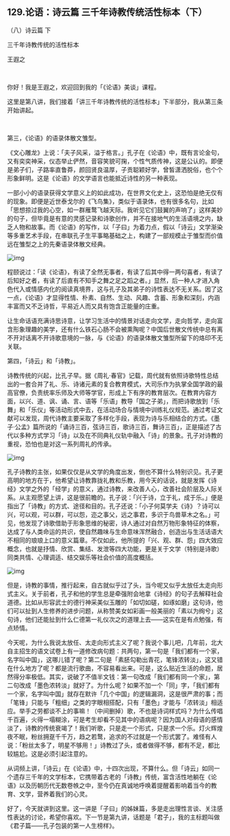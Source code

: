 ## 129.论语：诗云篇 三千年诗教传统活性标本（下）
（八）诗云篇 下


三千年诗教传统的活性标本


王遐之


 


你好！我是王遐之，欢迎回到我的「《论语》美谈」课程。


这里是第八讲，我们接着「讲三千年诗教传统的活性标本」下半部分，我从第三条开始讲起。


 


第三，《论语》的语录体散文雏型。


《文心雕龙》上说：「夫子风采，溢于格言。」孔子在《论语》中，既有言论金句，又有奕奕神采，仪态举止俨然，音容笑貌可掬，个性气质传神，这是公认的。即便是弟子们，子路率直鲁莽，颜回贤良温厚，子贡聪颖好学，曾皙潇洒脱俗，也个个形象鲜明。这是《论语》的文学语言也能抵近诗性的另一种表现。


一部小小的语录获得文学意义上的如此成功，在世界文化史上，这恐怕是绝无仅有的现象。即便是近世泰戈尔的《飞鸟集》，类似于语录体，也有很多名句，比如「思想掠过我的心空，如一群雁鹜飞越天际。我听见它们鼓翼的声响了」这样美妙的句子，但毕竟是有意的灵感记录和诗歌创作，并不在接地气的生活语境之内，缺乏人物和故事。而《论语》的写作，以「子曰」为着力点，假以「诗云」文学渐染等多重艺术手段，在串联孔子生平事略基础之上，构建了一部规模止于雏型而价值远在雏型之上的先秦语录体散文经典。


![img](https://pic4.zhimg.com/v2-8cabd1cd99601e9f5f96f99b67202f71.webp)

程颐说过：「读《论语》，有读了全然无事者，有读了后其中得一两句喜者，有读了后知好之者，有读了后直有不知手之舞之足之蹈之者。」显然，后一种人才进入角色代入或情感内化的阅读真境界，这与孔子及其弟子的诗性表达不无关系。因了这一点，《论语》才显得性情、朴素、自然、生动、风趣、含蓄、形象和深刻，内涵丰富而又不乏诗哲，平易近人而又具有饱含正能量的庄重。


让生命话语充满诗思诗意，让学习生活中的情景对话走向文学，走向哲学，走向富含形象理趣的美学，还有什么铁石心肠不会被熏陶呢？中国后世散文传统中总有离不开对话离不开诗歌意境的一脉，与《论语》的语录体散文雏型所留下的烙印不无关联。


第四，「诗云」和「诗教」。


诗教传统的兴起，比孔子早。据《周礼·春官》记载，周代就有依照诗歌特性总结出的一套合并了礼、乐、诗诸元素的复合教育模式，大司乐作为执掌全国学政的最高官僚，负责统率乐师及大师等学官，形成上下有序的教育层次。在教育内容方面，以兴、道、讽、诵、言、语等「乐语」教导「国之子弟」，而把诗歌放到「乐舞」和「乐仪」等活动形式中去，在活动场合与情境中训练礼仪规范。通过考证文献可以发现，周代诗教主要采取了多样化手段，表现为诗与乐相结合的方式。《墨子·公孟》篇所说的「诵诗三百，弦诗三百，歌诗三百，舞诗三百」，正是描述了古代以多种方式学习「诗」以及在不同典礼仪轨中融入「诗」的景象。孔子对诗教的重视，恐怕也是对这一系列周礼的传承。


![img](https://pic2.zhimg.com/v2-5d708e67395d866bc3f4412f7d88b905.webp)

孔子诗教的主张，如果仅仅是从文学的角度出发，倒也不算什么特别识见。孔子更高明的地方在于，他希望让诗教靠拢礼教和乐教，用今天的话说，就是发挥《诗经》文学之外的「经学」的意义，通过诗教，来改善人心，改善社会阶层及人际关系。从主观愿望上讲，这是很前瞻的。孔子说：「兴于诗，立于礼，成于乐。」便是指出了「诗教」的方式、途径和目的。孔子还说：「小子何莫学夫《诗》？诗可以兴，可以观，可以群，可以怨，迩之事父，远之事君，多识于鸟兽草木之名。」可见，他发现了诗歌借助于形象思维的秘密，诗人通过对自然万物形象特征的体察，达成了与人类命运的共识，使自然趣味与生命意味浑然融合，创造出与生活话语大不相同的琅琅上口的意义篇章。不仅如此，他所提的「兴、观、群、怨」四大效应概念，也就是抒情、欣赏、集结、发泄等四大功能，更是关于文学（特别是诗歌）同类共情、心理调适、结交娱乐等社会价值的高度概括。


![img](https://pic2.zhimg.com/v2-39e6ab0960f01d91fb0548afff86ce9b.webp)

但是，诗教的事情，推行起来，自古就似乎过了头，当今呢又似乎太放任太走向形式主义。关于前者，孔子和他的学生总是牵强附会地拿《诗经》的句子去解释社会道德。比如从形容武士的德行神采美似玉雕的「如切如磋，如琢如磨」这句诗，他们可以扯到人生修养的进步问题，从称赞美女如彩画一般美丽的「素以为绚兮」这句诗，他们还能扯到什么仁德第一礼仪次之的道理上去——这实在是有点勉强，有点矫情。


今天呢，为什么我说太放任、太走向形式主义了呢？我说个事儿吧，几年前，北大自主招生的语文试卷上有一道修改病句题：共两句，第一句是「我们都有一个家，名字叫中国」，这哪儿错了呢？第二句是「素胚勾勒出青花，笔锋浓转淡」，这又错在什么地方了呢？都是流行歌曲，不容易看出来。可是，这么贴近生活的命题，居然得分率极低。其实，说破了不值半文钱：第一句改成「我们都有同一个家」，第二句改成「墨色浓转淡」就好了。为什么呢？如果不加一个「同」字，「我们都有一个家，名字叫中国」就存在默许「几个中国」的逻辑漏洞，这是很严肃的事；而「笔锋」只能与「粗细」之类的字眼相搭配，只有「墨色」才能与「浓转淡」相适应。举手之劳都谈不上的事嘛！（中间删掉）歌，不也是诗词样式吗？为什么传唱千百遍，火得一塌糊涂，可是考生却看不见其中的语病呢？因为国人对母语的感情淡了，诗教的传统衰竭了！我们听歌，只是走一个形式，只是求一个乐。灯火辉煌夜不眠，粉丝拥趸千千万，趋之若鹜，追求的不过就是一个形式罢了。难怪有人说：「粉丝太多了，明星不够用！」诗教过了头，或者做得不够，都有不足，都比较尴尬。这是必须引起注意的。


从词频上讲，「诗云」在《论语》中，十四次出现，不算什么。但「诗云」如同一个遗存三千年的文学标本，它携带着古老的「诗教」传统，富含活性地躺在《论语》以及历朝历代无数卷帙之中，至今仍在真诚地呼唤着提醒着影响着当今的教育、文学，营养着我们的心灵。


好了，今天就讲到这里。这一讲是「子曰」的姊妹篇，多是走出理性言谈、关注感性表达的讨论，希望你喜欢。下一节是第九讲，话题是「君子」，我的主标题叫做《君子篇——孔子包装的第一人生榜样》。

